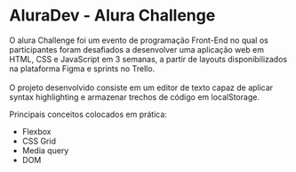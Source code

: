 # AluraDev - Alura Challenge
O alura Challenge foi um evento de programação Front-End no qual os participantes foram desafiados a desenvolver uma aplicação web em HTML, CSS e JavaScript em 3 semanas, a partir de layouts disponibilizados na plataforma Figma e sprints no Trello.
<br><br>
O projeto desenvolvido consiste em um editor de texto capaz de aplicar syntax highlighting e armazenar trechos de código em localStorage.

Principais conceitos colocados em prática:
* Flexbox
* CSS Grid
* Media query
* DOM


